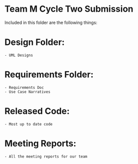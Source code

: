 # Team M Cycle Two Submission 

Included in this folder are the following things: 

# Design Folder:
	- UML Designs 

# Requirements Folder:
	- Requirements Doc 
	- Use Case Narratives

# Released Code:
	- Most up to date code

# Meeting Reports:
	- All the meeting reports for our team
